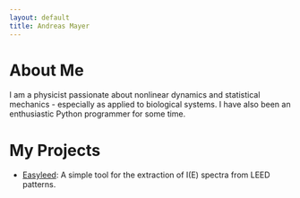 ```yaml
---
layout: default
title: Andreas Mayer
---
```


About Me
========

I am a physicist passionate about nonlinear dynamics and statistical mechanics - especially as applied to biological systems. I have also been an enthusiastic Python programmer for some time.

My Projects
===========

- [Easyleed](http://andim.github.io/easyleed/): A simple tool for the extraction of I(E) spectra from LEED patterns.


